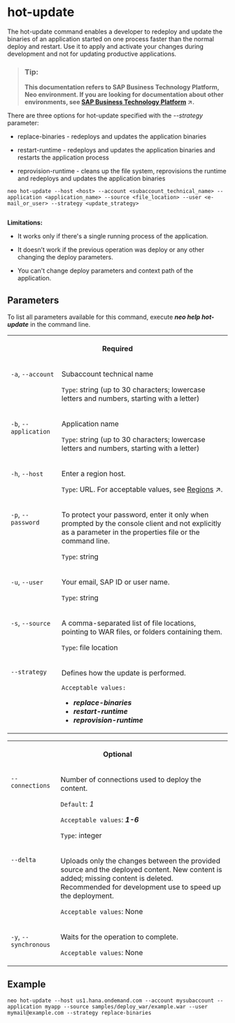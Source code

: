 <!-- loio7ae6493455844b4ab993c1a1b69595fa -->

# hot-update

The hot-update command enables a developer to redeploy and update the binaries of an application started on one process faster than the normal deploy and restart. Use it to apply and activate your changes during development and not for updating productive applications.



> ### Tip:  
> **This documentation refers to SAP Business Technology Platform, Neo environment. If you are looking for documentation about other environments, see [SAP Business Technology Platform](https://help.sap.com/viewer/65de2977205c403bbc107264b8eccf4b/Cloud/en-US/6a2c1ab5a31b4ed9a2ce17a5329e1dd8.html "SAP Business Technology Platform (SAP BTP) is an integrated offering comprised of four technology portfolios: database and data management, application development and integration, analytics, and intelligent technologies. The platform offers users the ability to turn data into business value, compose end-to-end business processes, and build and extend SAP applications quickly.") :arrow_upper_right:.**



There are three options for hot-update specified with the *\--strategy* parameter:

-   replace-binaries - redeploys and updates the application binaries

-   restart-runtime - redeploys and updates the application binaries and restarts the application process

-   reprovision-runtime - cleans up the file system, reprovisions the runtime and redeploys and updates the application binaries


```
neo hot-update --host <host> --account <subaccount_technical_name> --application <application_name> --source <file_location> --user <e-mail_or_user> --strategy <update_strategy>
  
```

**Limitations:**

-   It works only if there's a single running process of the application.

-   It doesn’t work if the previous operation was deploy or any other changing the deploy parameters.

-   You can't change deploy parameters and context path of the application.




## Parameters

To list all parameters available for this command, execute ***neo help hot-update*** in the command line.


<table>
<tr>
<th valign="top" colspan="2">

Required



</th>
</tr>
<tr>
<td valign="top">

`-a`, `--account`



</td>
<td valign="top">

Subaccount technical name

`Type`: string \(up to 30 characters; lowercase letters and numbers, starting with a letter\)



</td>
</tr>
<tr>
<td valign="top">

`-b`, `--application` 



</td>
<td valign="top">

Application name

 `Type`: string \(up to 30 characters; lowercase letters and numbers, starting with a letter\)



</td>
</tr>
<tr>
<td valign="top">

`-h`, `--host`



</td>
<td valign="top">

Enter a region host.

`Type`: URL. For acceptable values, see [Regions](https://help.sap.com/viewer/65de2977205c403bbc107264b8eccf4b/Cloud/en-US/350356d1dc314d3199dca15bd2ab9b0e.html "You can deploy applications in different regions. Each region represents a geographical location (for example, Europe, US East) where applications, data, or services are hosted.") :arrow_upper_right:.



</td>
</tr>
<tr>
<td valign="top">

`-p`, `--password`



</td>
<td valign="top">

To protect your password, enter it only when prompted by the console client and not explicitly as a parameter in the properties file or the command line.

`Type`: string



</td>
</tr>
<tr>
<td valign="top">

`-u`, `--user`



</td>
<td valign="top">

Your email, SAP ID or user name.

`Type`: string



</td>
</tr>
<tr>
<td valign="top">

`-s`, `--source`



</td>
<td valign="top">

A comma-separated list of file locations, pointing to WAR files, or folders containing them.

`Type`: file location



</td>
</tr>
<tr>
<td valign="top">

`--strategy`



</td>
<td valign="top">

Defines how the update is performed.

`Acceptable values:`

-   ***replace-binaries***
-   ***restart-runtime***
-   ***reprovision-runtime***



</td>
</tr>
</table>


<table>
<tr>
<th valign="top" colspan="2">

Optional



</th>
</tr>
<tr>
<td valign="top">

`--connections`



</td>
<td valign="top">

Number of connections used to deploy the content.

`Default`: *1*

`Acceptable values`: ***1-6***

`Type`: integer



</td>
</tr>
<tr>
<td valign="top">

 `--delta` 



</td>
<td valign="top">

Uploads only the changes between the provided source and the deployed content. New content is added; missing content is deleted. Recommended for development use to speed up the deployment.

`Acceptable values`: None



</td>
</tr>
<tr>
<td valign="top">

 `-y`, `--synchronous`



</td>
<td valign="top">

Waits for the operation to complete.

`Acceptable values`: None



</td>
</tr>
</table>



## Example

```
neo hot-update --host us1.hana.ondemand.com --account mysubaccount --application myapp --source samples/deploy_war/example.war --user mymail@example.com --strategy replace-binaries
```

